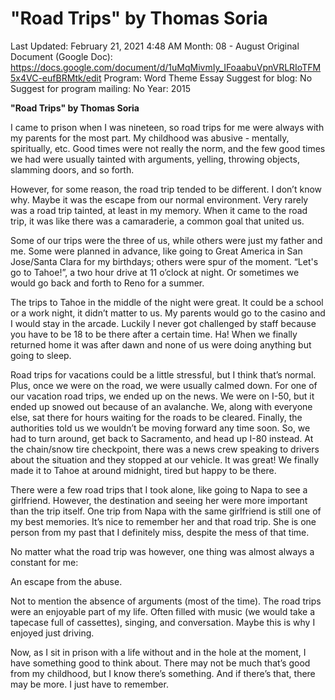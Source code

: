 # "Road Trips" by Thomas Soria

Last Updated: February 21, 2021 4:48 AM
Month: 08 - August
Original Document (Google Doc): https://docs.google.com/document/d/1uMqMivmIy_IFoaabuVpnVRLRIoTFM5x4VC-eufBRMtk/edit
Program: Word Theme Essay
Suggest for blog: No
Suggest for program mailing: No
Year: 2015

**"Road Trips" by Thomas Soria**

I came to prison when I was nineteen, so road trips for me were always with my parents for the most part. My childhood was abusive - mentally, spiritually, etc. Good times were not really the norm, and the few good times we had were usually tainted with arguments, yelling, throwing objects, slamming doors, and so forth.

However, for some reason, the road trip tended to be different. I don’t know why. Maybe it was the escape from our normal environment. Very rarely was a road trip tainted, at least in my memory. When it came to the road trip, it was like there was a camaraderie, a common goal that united us.

Some of our trips were the three of us, while others were just my father and me. Some were planned in advance, like going to Great America in San Jose/Santa Clara for my birthdays; others were spur of the moment. “Let's go to Tahoe!”, a two hour drive at 11 o’clock at night. Or sometimes we would go back and forth to Reno for a summer.

The trips to Tahoe in the middle of the night were great. It could be a school or a work night, it didn’t matter to us. My parents would go to the casino and I would stay in the arcade. Luckily I never got challenged by staff because you have to be 18 to be there after a certain time. Ha! When we finally returned home it was after dawn and none of us were doing anything but going to sleep.

Road trips for vacations could be a little stressful, but I think that’s normal. Plus, once we were on the road, we were usually calmed down. For one of our vacation road trips, we ended up on the news. We were on I-50, but it ended up snowed out because of an avalanche. We, along with everyone else, sat there for hours waiting for the roads to be cleared. Finally, the authorities told us we wouldn’t be moving forward any time soon. So, we had to turn around, get back to Sacramento, and head up I-80 instead. At the chain/snow tire checkpoint, there was a news crew speaking to drivers about the situation and they stopped at our vehicle. It was great! We finally made it to Tahoe at around midnight, tired but happy to be there.

There were a few road trips that I took alone, like going to Napa to see a girlfriend. However, the destination and seeing her were more important than the trip itself. One trip from Napa with the same girlfriend is still one of my best memories. It’s nice to remember her and that road trip. She is one person from my past that I definitely miss, despite the mess of that time.

No matter what the road trip was however, one thing was almost always a constant for me:

An escape from the abuse.

Not to mention the absence of arguments (most of the time). The road trips were an enjoyable part of my life. Often filled with music (we would take a tapecase full of cassettes), singing, and conversation. Maybe this is why I enjoyed just driving.

Now, as I sit in prison with a life without and in the hole at the moment, I have something good to think about. There may not be much that’s good from my childhood, but I know there’s something. And if there’s that, there may be more. I just have to remember.